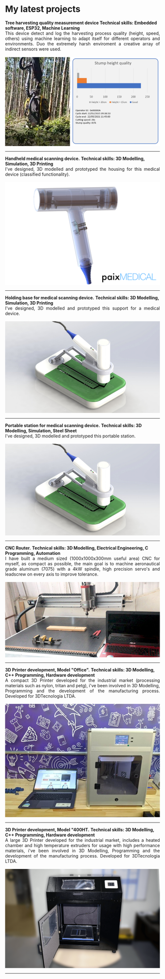 <!-- <div style="text-align: justify">Hmm, you should'nt have found this page unless a link was sent to you, this page is under construction and its not ready yet, content here might be incomplete and innacurate.</div> -->

# My latest projects

<p align="left">
</p>
<strong> Tree harvesting quality measurement device </strong>
<strong> Technical skills: Embedded software, ESP32, Machine Learning </strong>
<br>
<div style="text-align: justify"> This device detect and log the harvesting process quality (height, speed, others) using machine learning to adapt itself for different operators and environments. Duo the extremely harsh enviroment a creative array of indirect sensors were used.</div>
<br>
<img src="https://github.com/italocjs/italocjs.github.io/blob/master/images/harvester_poc3.png?raw=true"/>
<br>

---

<p align="left">
</p>
<strong> Handheld medical scanning device.</strong>
<strong> Technical skills: 3D Modelling, Simulation, 3D Printing </strong>
<br>
<div style="text-align: justify"> I've designed, 3D modelled and prototyped the housing for this medical device (classified functionality).</div>
<br>
<img src="https://github.com/italocjs/italocjs.github.io/blob/master/images/pistola_paix.png?raw=true"/>
<br>

---

<p align="left">
</p>
<strong> Holding base for medical scanning device.</strong>
<strong> Technical skills: 3D Modelling, Simulation, 3D Printing </strong>
<br>
<div style="text-align: justify"> I've designed, 3D modelled and prototyped this support for a medical device.</div>
<br>
<img src="https://github.com/italocjs/italocjs.github.io/blob/master/images/base_pistola.jpg?raw=true"/>
<br>

---

<p align="left">
</p>
<strong> Portable station for medical scanning device.</strong>
<strong> Technical skills: 3D Modelling, Simulation, Steel Sheet </strong>
<br>
<div style="text-align: justify"> I've designed, 3D modelled and prototyped this portable station.</div>
<br>
<img src="https://github.com/italocjs/italocjs.github.io/blob/master/images/base_pistola.jpg?raw=true"/>
<br>

---

<p align="left">
</p>
<strong> CNC Router.</strong>
<strong> Technical skills: 3D Modelling, Electrical Engineering, C Programming, Automation </strong>
<br>
<div style="text-align: justify"> I have built a medium sized (1000x1000x300mm useful area) CNC for myself, as compact as possible, the main goal is to machine aeronautical grade aluminum (7075) with a 4kW spindle, high precision servo's and leadscrew on every axis to improve tolerance.</div>
<br>
<img src="https://github.com/italocjs/italocjs.github.io/blob/master/images/cnc.jpeg?raw=true"/>
<br>

---

<p align="left">
</p>
<strong> 3D Printer development, Model "Office".</strong>
<strong> Technical skills: 3D Modelling, C++ Programming, Hardware development </strong>
<br>
<div style="text-align: justify">A compact 3D Printer developed for the industrial market (processing materials such as nylon, tritan and petg), i've been involved in 3D Modelling, Programming and the development of the manufacturing process. Developed for 3DTecnologia LTDA.</div>
<br>
<img src="https://github.com/italocjs/italocjs.github.io/blob/master/images/office.jpg?raw=true"/>
<br>

---

<p align="left">
</p>
<strong> 3D Printer development, Model "400HT.</strong>
<strong> Technical skills: 3D Modelling, C++ Programming, Hardware development </strong>
<br>
<div style="text-align: justify">A large 3D Printer developed for the industrial market, includes a heated chamber and high temperature extruders for usage with high performance materials, i've been involved in 3D Modelling, Programming and the development of the manufacturing process. Developed for 3DTecnologia LTDA.</div>
<br>
<img src="https://github.com/italocjs/italocjs.github.io/blob/master/images/400ht.png?raw=true"/>
<br>

---